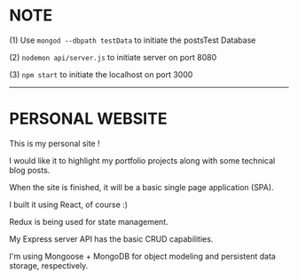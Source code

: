 # NOTE
 
(1) Use `mongod --dbpath testData` to initiate the postsTest Database

(2) `nodemon api/server.js` to initiate server on port 8080

(3) `npm start` to initiate the localhost on port 3000

****************************************************************************************
# PERSONAL WEBSITE
This is my personal site ! 

I would like it to highlight my portfolio projects along with some technical blog posts.

When the site is finished, it will be a basic single page application (SPA).

I built it using React, of course :)

Redux is being used for state management.

My Express server API has the basic CRUD capabilities.

I'm using Mongoose + MongoDB for object modeling and persistent data storage, respectively.
